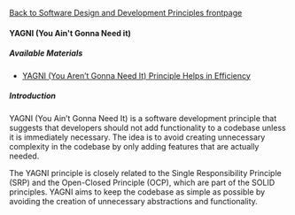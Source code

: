 [Back to Software Design and Development Principles frontpage](04-software-design-principles.md)

#### YAGNI (You Ain't Gonna Need it)

##### Available Materials

- [YAGNI (You Aren’t Gonna Need It) Principle Helps in Efficiency](https://builtin.com/software-engineering-perspectives/yagni)

##### Introduction

YAGNI (You Ain’t Gonna Need It) is a software development principle that suggests that developers should not add functionality to a codebase unless it is immediately necessary. The idea is to avoid creating unnecessary complexity in the codebase by only adding features that are actually needed.

The YAGNI principle is closely related to the Single Responsibility Principle (SRP) and the Open-Closed Principle (OCP), which are part of the SOLID principles. YAGNI aims to keep the codebase as simple as possible by avoiding the creation of unnecessary abstractions and functionality.
